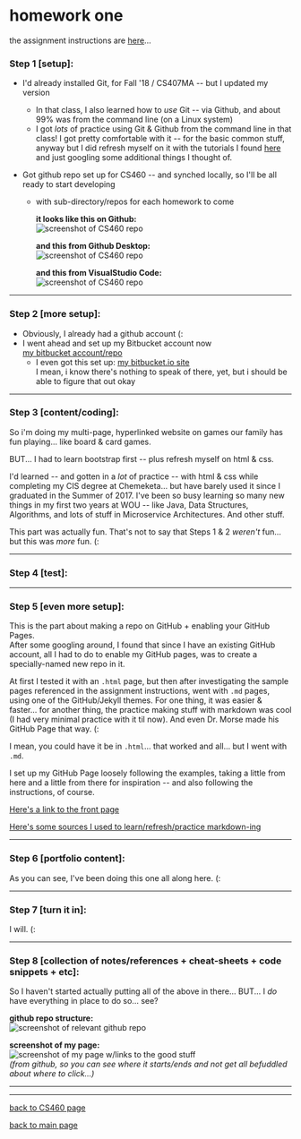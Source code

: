 # homework one
the assignment instructions are <a href="http://www.wou.edu/~morses/classes/cs46x/assignments/HW1.html" target="_blank">here</a>...   

### Step 1 [setup]: 
* I'd already installed Git, for Fall '18 / CS407MA  -- but I updated my version   
   * In that class, I also learned how to *use* Git -- via Github, and about 99% was from the command line (on a Linux system)   
   * I got *lots* of practice using Git & Github from the command line in that class!  I got pretty comfortable with it -- for the basic common stuff, anyway but I did refresh myself on it with the tutorials I found [here](http://www.wou.edu/~morses/classes/cs46x/resources/resources.html "excellent CS460 resources") and just googling some additional things I thought of.

* Got github repo set up for CS460 -- and synched locally, so I'll be all ready to start developing
    * with sub-directory/repos for each homework to come   

       **it looks like this on Github:**   
       ![screenshot of CS460 repo](https://stormy9.github.io/CS460/hwk_01/CS460-Hwk_01-Step_01.PNG)   
       
       **and this from Github Desktop:**   
       ![screenshot of CS460 repo](https://stormy9.github.io/CS460/hwk_01/CS460-Hwk_01-Step_01_b.PNG)   
       
       **and this from VisualStudio Code:**   
       ![screenshot of CS460 repo](https://stormy9.github.io/CS460/hwk_01/CS460-Hwk_01-Step_01_c.PNG)   

---

### Step 2 [more setup]:
* Obviously, I already had a github account (:
* I went ahead and set up my Bitbucket account now   
   [my bitbucket account/repo](https://bitbucket.org/Stormy9/ "my bitbucket account")   
   * I even got this set up:
      [my bitbucket.io site](https://stormy9.bitbucket.io/ "my bitbucket.io site")   
      I mean, i know there's nothing to speak of there, yet, but i should be able to figure that out okay

---

### Step 3 [content/coding]:
So i'm doing my multi-page, hyperlinked website on games our family has fun playing... like board & card games.   

BUT... I had to learn bootstrap first -- plus refresh myself on html & css.   

I'd learned -- and gotten in a *lot* of practice -- with html & css while completing my CIS degree at Chemeketa... but have barely used it since I graduated in the Summer of 2017.  I've been so busy learning so many new things in my first two years at WOU -- like Java, Data Structures, Algorithms, and lots of stuff in Microservice Architectures.  And other stuff.   

This part was actually fun.  That's not to say that Steps 1 & 2 *weren't* fun... but this was *more* fun.  (:

---

### Step 4 [test]:


---

### Step 5 [even more setup]:
This is the part about making a repo on GitHub + enabling your GitHub Pages.   
After some googling around, I found that since I have an existing GitHub account, all I had to do to enable my GitHub pages, was to create a specially-named new repo in it.   

At first I tested it with an `.html` page, but then after investigating the sample pages referenced in the assignment instructions, went with `.md` pages, using one of the GitHub/Jekyll themes.  For one thing, it was easier & faster... for another thing, the practice making stuff with markdown was cool (I had very minimal practice with it til now).  And even Dr. Morse made his GitHub Page that way.  (:   

I mean, you could have it be in `.html`... that worked and all... but I went with `.md`.

I set up my GitHub Page loosely following the examples, taking a little from here and a little from there for inspiration -- and also following the instructions, of course.  

[Here's a link to the front page](https://stormy9.github.io/ "my github pages front page")   

[Here's some sources I used to learn/refresh/practice markdown-ing](https://stormy9.github.io/CS460/references/markdown/ "my markdown notes page")   

---

### Step 6 [portfolio content]:
As you can see, I've been doing this one all along here.  (:   

---

### Step 7 [turn it in]:
I will.  (:   

---

### Step 8 [collection of notes/references + cheat-sheets + code snippets + etc]:
So I haven't started actually putting all of the above in there... BUT... I *do* have everything in place to do so... see?


**github repo structure:**   
![screenshot of relevant github repo](https://stormy9.github.io/CS460/hwk_01/CS460-Hwk_01-Step_08.PNG)   


**screenshot of my page:**   
![screenshot of my page w/links to the good stuff](https://stormy9.github.io/CS460/hwk_01/CS460-Hwk_01-Step_08_b.PNG)   
*(from github, so you can see where it starts/ends and not get all befuddled about where to click...)*

---

---
[back to CS460 page](https://Stormy9.github.io/CS460/ "CS460 main page")   

[back to main page](https://Stormy9.github.io/ "main page")  
